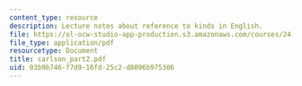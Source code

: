 ```yaml
---
content_type: resource
description: Lecture notes about reference to kinds in English.
file: https://ol-ocw-studio-app-production.s3.amazonaws.com/courses/24-921-special-topics-in-linguistics-genericity-spring-2007/03b9b746f7d916fd25c2d8096b975306_carlson_part2.pdf
file_type: application/pdf
resourcetype: Document
title: carlson_part2.pdf
uid: 03b9b746-f7d9-16fd-25c2-d8096b975306
---
```

